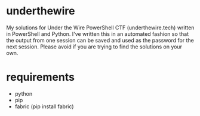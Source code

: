 # underthewire
My solutions for Under the Wire PowerShell CTF (underthewire.tech) written in PowerShell and Python. I've written this in an automated fashion so that the output from one session can be saved and used as the password for the next session. Please avoid if you are trying to find the solutions on your own.

# requirements
- python
- pip
- fabric (pip install fabric)
